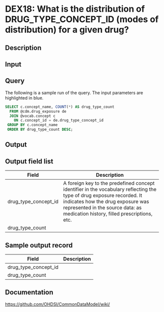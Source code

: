 <!---
Group:drug exposure
Name:DEX18 What is the distribution of DRUG_TYPE_CONCEPT_ID (modes of distribution) for a given drug?
Author:Patrick Ryan
CDM Version: 5.0
-->

# DEX18: What is the distribution of DRUG_TYPE_CONCEPT_ID (modes of distribution) for a given drug?

## Description
## Input <None>

## Query
The following is a sample run of the query. The input parameters are highlighted in blue.

```sql
SELECT c.concept_name, COUNT(*) AS drug_type_count
  FROM @cdm.drug_exposure de 
  JOIN @vocab.concept c
    ON c.concept_id = de.drug_type_concept_id
 GROUP BY c.concept_name 
 ORDER BY drug_type_count DESC;
```

## Output

## Output field list

|  Field |  Description |
| --- | --- |
| drug_type_concept_id | A foreign key to the predefined concept identifier in the vocabulary reflecting the type of drug exposure recorded. It indicates how the drug exposure was represented in the source data: as medication history, filled prescriptions, etc. |
| drug_type_count |   |


## Sample output record

|  Field |  Description |
| --- | --- |
| drug_type_concept_id |   |
| drug_type_count |   |

## Documentation
https://github.com/OHDSI/CommonDataModel/wiki/
